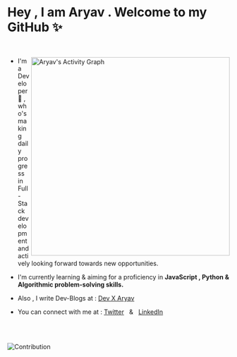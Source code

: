 


# Hey , I am Aryav . Welcome to my GitHub ✨

<br>
<p>
<img align="right" width="450px" alt="Aryav's Activity Graph" src="https://github-readme-stats.vercel.app/api?username=aryav-v&show_icons=true&count_private=true&theme=maroongold">

- I'm a Developer 🚀 , who's making daily progress in Full-Stack development and actively looking forward towards new opportunities.

- I'm currently learning & aiming for a proficiency in <b>JavaScript , Python & Algorithmic problem-solving skills.</b>

-  Also , I write Dev-Blogs at : <a href="aryav.hashnode.dev">Dev X Aryav </a>

- You can connect with me at : <a href="https://twitter.com/aryav_v">Twitter</a> &nbsp; & &nbsp; <a href="mailto:aryav.1729@gmail.com"><a href="https://www.linkedin.com/in/aryav-chaturvedi-69b994229/">LinkedIn</a>

</p>
</p>
 
<br>
<br>

 



![Contribution](https://activity-graph.herokuapp.com/graph?username=aryav-v&theme=chartreuse-dark&hide_border=true&area=true)


 
